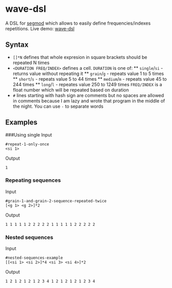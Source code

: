 # wave-dsl

A DSL for [segmod](https://github.com/lucdoebereiner/segmod) which allows to easily define frequencies/indexes repetitions.
Live demo: [wave-dsl](http://firmanty.com/wave)
## Syntax
* `[]*N` defines that whole expresion in square brackets should be repeated N times
* `<DURATION FREQ/INDEX>` defines a cell. `DURATION` is one of:
** `single`/`si` - returns value without repeating it
** `grain`/`g` - repeats value 1 to 5 times
** `short`/`s` - repeats value 5 to 44 times
** `medium`/`m` - repeats value 45 to 244 times
** `long`/`l` - repeates value 250 to 1249 times
`FREQ/INDEX` is a float number which will be repeated based on duration
* `#` lines starting with hash sign are comments but no spaces are allowed in comments because I am lazy and wrote that program in the middle of the night. You can use `-` to separate words 
 
## Examples

###Using single
Input
```
#repeat-1-only-once
<si 1>
```
Output
```
1
```

### Repeating sequences
Input
```
#grain-1-and-grain-2-sequence-repeated-twice
[<g 1> <g 2>]*2
```
Output
```
1 1 1 1 1 2 2 2 2 2 1 1 1 1 1 2 2 2 2 2
```

### Nested sequences
Input
```
#nested-sequences-example
[[<si 1> <si 2>]*4 <si 3> <si 4>]*2
```
Output
```
1 2 1 2 1 2 1 2 3 4 1 2 1 2 1 2 1 2 3 4
```

